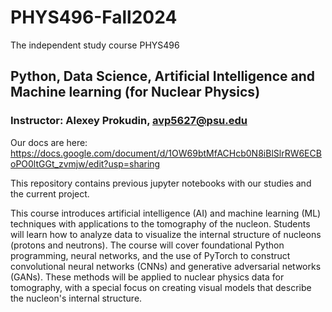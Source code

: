 # PHYS496-Fall2024
The independent study course PHYS496

## Python, Data Science, Artificial Intelligence and Machine learning (for Nuclear Physics)

### Instructor: Alexey Prokudin, avp5627@psu.edu

Our docs are here: https://docs.google.com/document/d/1OW69btMfACHcb0N8iBlSlrRW6ECBoPO0ltGGt_zvmjw/edit?usp=sharing

This repository contains previous jupyter notebooks with our studies and the current project.

This course introduces artificial intelligence (AI) and machine learning (ML) techniques with applications to the tomography of the nucleon. Students will learn how to analyze data to visualize the internal structure of nucleons (protons and neutrons). The course will cover foundational Python programming, neural networks, and the use of PyTorch to construct convolutional neural networks (CNNs) and generative adversarial networks (GANs). These methods will be applied to nuclear physics data for tomography, with a special focus on creating visual models that describe the nucleon's internal structure.

